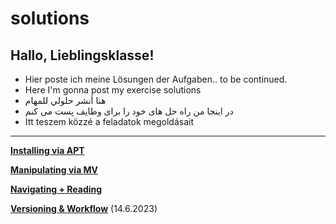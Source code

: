 # solutions

## Hallo, Lieblingsklasse!
- Hier poste ich meine Lösungen der Aufgaben.. to be continued.
- Here I'm gonna post my exercise solutions
- هنا أنشر حلولي للمهام
- در اینجا من راه حل های خود را برای وظایف پست می کنم
- Itt teszem közzé a feladatok megoldásait

---

**[Installing via APT](./solution-apt.md)**

**[Manipulating via MV](./solution-i-like-to-move-it.md)**

**[Navigating + Reading](./solution-navigating-reading.md)**

**[Versioning & Workflow](./workflow.md)** (14.6.2023)
